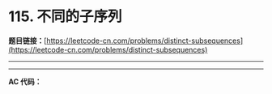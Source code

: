 # 115. 不同的子序列

**题目链接：**[https://leetcode-cn.com/problems/distinct-subsequences](https://leetcode-cn.com/problems/distinct-subsequences)

---

<Cards card="leetcode_115_distinct-subsequences"></Cards>

---

**AC 代码：**

```java

```